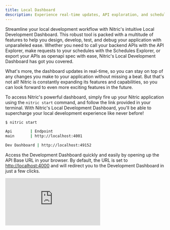```yaml
---
title: Local Dashboard
description: Experience real-time updates, API exploration, and schedule debugging in Nitric's local development dashboard.
---
```


Streamline your local development workflow with Nitric's intuitive Local Development Dashboard. This robust tool is packed with a multitude of features to help you design, develop, test, and debug your application with unparalleled ease. Whether you need to call your backend APIs with the API Explorer, make requests to your schedules with the Schedules Explorer, or export your APIs as openapi spec with ease, Nitric's Local Development Dashboard has got you covered.

What's more, the dashboard updates in real-time, so you can stay on top of any changes you make to your application without missing a beat. But that's not all! Nitric is constantly expanding its features and capabilities, so you can look forward to even more exciting features in the future.

To access Nitric's powerful dashboard, simply fire up your Nitric application using the `nitric start` command, and follow the link provided in your terminal. With Nitric's Local Development Dashboard, you'll be able to supercharge your local development experience like never before!

```bash
$ nitric start

Api        | Endpoint
main       | http://localhost:4001

Dev Dashboard | http://localhost:49152
```

Access the Development Dashboard quickly and easily by opening up the API Base URL in your browser. By default, the URL is set to [http://localhost:4000](http://localhost:4000) and will redirect you to the Development Dashboard in just a few clicks.

<div class="video-container">
    <iframe src="https://www.youtube-nocookie.com/embed/cjbg-klgDNM" title="YouTube video player" frameborder="0" allow="accelerometer; autoplay; clipboard-write; encrypted-media; gyroscope; picture-in-picture; web-share" allowFullScreen></iframe>
</div>

